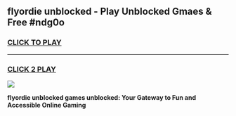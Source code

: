 
## flyordie unblocked - Play Unblocked Gmaes & Free #ndg0o
<h3>
<a href="https://news.freeplayer.one?title=flyordie_unblocked&ref=03M">CLICK TO PLAY</a></h3>
<hr>

<h3>
<a href="https://news.freeplayer.one?title=flyordie_unblocked&ref=03M">CLICK 2 PLAY</a>
  
</h3>

<a href="https://news.freeplayer.one?title=flyordie_unblocked&ref=03M"><img src="https://clearcache.store/games.png"></a>


**flyordie unblocked games unblocked: Your Gateway to Fun and Accessible Online Gaming**
